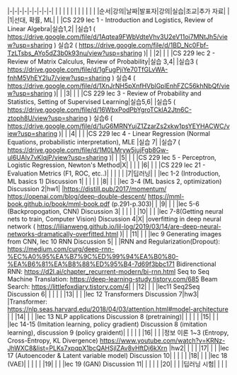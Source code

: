 |-|-|-|-|-|-|-|-|-|
| | | | | | | | | |
| |순서|강의|날짜|발표자|강의|실습|조교|추가 자료|
| |1|선대, 확률, ML| | |CS 229 lec 1 - Introduction and Logistics, Review of Linear Algebra|실습1,2| |실습1 ( https://drive.google.com/file/d/1Aqtea9FWbVdteVhv3U2eV11oi7MNtJh5/view?usp=sharing ) 실습2 ( https://drive.google.com/file/d/1BD_Nc0Fbf-TzLTsbs_AYo5dZ3b0k93nu/view?usp=sharing )|
| |2| | | |CS 229 lec 2 - Review of Matrix Calculus, Review of Probability|실습 3,4| |실습3 ( https://drive.google.com/file/d/1gFugPjiYe70TfGLvWA-fnhM5VhEY2Iu7/view?usp=sharing ) 실습4 ( https://drive.google.com/file/d/1XnJrNH5pXnfHVblGplEnhFZC56khNbQf/view?usp=sharing )|
| |3| | | |CS 229 lec 3 - Review of Probability and Statistics, Setting of Supervised Learning|실습5,6| |실습5 ( https://drive.google.com/file/d/16WbxPodPbYgroTCklA2Jtn6C-ztoph8U/view?usp=sharing ) 실습6 ( https://drive.google.com/file/d/1uG6MRNYujZ1ZzarZs2xkw1psYEYHACWC/view?usp=sharing )|
| |4| | | |CS 229 lec 4 - Linear Regression (Normal Equations, probabilistic interpretation), MLE |실습 7| |실습7 ( https://drive.google.com/file/d/1M0LMryw5jujFgb8Gw-ul6UAlv7vKlqjP/view?usp=sharing )|
| |5| | | |CS 229 lec 5 - Perceptron, Logistic Regression, Newton's Method|X| | |
| |6| | | |CS 229 lec 21 - Evaluation Metrics (F1, ROC, etc..)| | | |
| |7|딥러닝| | |lec 1-2 (Introduction, ML basics 1) Discussion 1| | | |
| |8| | | |lec 3-4 (ML basics 2, optimization) Discussion 2|hw1| |https://distill.pub/2017/momentum/ https://openai.com/blog/deep-double-descent/ https://mml-book.github.io/book/mml-book.pdf (p.291-p.303)|
| |9| | | |lec 5-6 (Backpropogation, CNN) Discussion 3| | | |
| |10| | | |lec 7-8(Getting neural nets to train, Computer Vision) Discussion 4|X| |overfitting in deep neural network ( https://lilianweng.github.io/lil-log/2019/03/14/are-deep-neural-networks-dramatically-overfitted.html )|
| |11| | | |lec 9 Generating images from CNN, lec 10 RNN Discussion 5| | |RNN and Regularization(Dropout):  https://medium.com/curg/deep-rnn-%EC%A0%95%EA%B7%9C%ED%99%94%EA%B0%80-%EA%B6%81%EA%B8%88%ED%95%B4-7d69f3bbc171   Bidirenctional RNN: https://d2l.ai/chapter_recurrent-modern/bi-rnn.html    Seq to Seq Machine Translation: https://deep-learning-study.tistory.com/685   Beam Search: https://littlefoxdiary.tistory.com/4|
| |12| | | |lec11 Seq2Seq Discussion 6| | | |
| |13| | | |lec 12 Transformers  Discussion 7|hw3| |Transformer: https://nlp.seas.harvard.edu/2018/04/03/attention.html#model-architecture |
| |14| | | |lec 13 NLP applications Discussion 8 (pretraining)| | | |
| |15| | | |lec 14-15 (Imitation learning, policy gradient) Discussion 8 (imitation learning), discussion 9 (policy graident)| | | |
| |16| | | |정보 이론 1~3 (Entropy, Cross-Entropy, KL Divergence) https://www.youtube.com/watch?v=KRNz-JhWXC8&list=PLKs7xpqpX1bcQAHSjlZAv8vHftDj6kXrn   |hw2| | |
| |17| | | |lec 17 (Autoencoder & Latent variable model) Discussion 10| | | |
| |18| | | |lec 18 (VAE)| | | |
| |19| | | |lec 19 (GAN) Discussion 11| | | |
| |20| | | |딥러닝 시험| | | |
